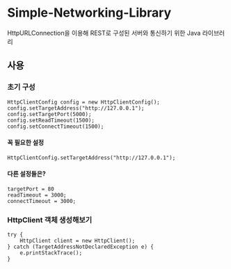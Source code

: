# Simple-Networking-Library
HttpURLConnection을 이용해 REST로 구성된 서버와 통신하기 위한 Java 라이브러리

## 사용

### 초기 구성
	HttpClientConfig config = new HttpClientConfig();
	config.setTargetAddress("http://127.0.0.1");
	config.setTargetPort(5000);
	config.setReadTimeout(1500);
	config.setConnectTimeout(1500);

#### 꼭 필요한 설정
	HttpClientConfig.setTargetAddress("http://127.0.0.1");

#### 다른 설정들은?
    targetPort = 80
    readTimeout = 3000;
    connectTimeout = 3000;

### HttpClient 객체 생성해보기
	try {
		HttpClient client = new HttpClient();
	} catch (TargetAddressNotDeclaredException e) {
		e.printStackTrace();
	}
